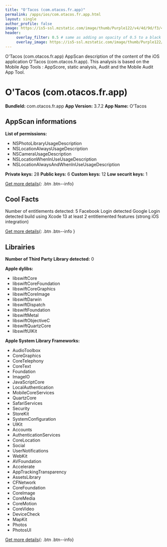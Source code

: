 ```yaml
---
title: "O'Tacos (com.otacos.fr.app)"
permalink: /apps/ios/com.otacos.fr.app.html
layout: single
author_profile: false
image: https://is5-ssl.mzstatic.com/image/thumb/Purple122/v4/4d/9d/f3/4d9df307-4ce0-64bf-19d9-2d8d1863195c/AppIcon-0-0-1x_U007emarketing-0-0-0-5-0-0-sRGB-0-0-0-GLES2_U002c0-512MB-85-220-0-0.png/512x512bb.jpg
header: 
     overlay_filter: 0.5 # same as adding an opacity of 0.5 to a black background
     overlay_image: https://is5-ssl.mzstatic.com/image/thumb/Purple122/v4/4d/9d/f3/4d9df307-4ce0-64bf-19d9-2d8d1863195c/AppIcon-0-0-1x_U007emarketing-0-0-0-5-0-0-sRGB-0-0-0-GLES2_U002c0-512MB-85-220-0-0.png/512x512bb.jpg
---
```

O'Tacos (com.otacos.fr.app) AppScan description of the content of the iOS application O'Tacos (com.otacos.fr.app). This analysis is based on the Mobile App Tools : AppScore, static analysis, Audit and the Mobile Audit App Tool.

# O'Tacos (com.otacos.fr.app)

**BundleId:** com.otacos.fr.app
**App Version:** 3.7.2
**App Name:** O'Tacos


## AppScan informations 

**List of permissions:** 
- NSPhotoLibraryUsageDescription
- NSLocationAlwaysUsageDescription
- NSCameraUsageDescription
- NSLocationWhenInUseUsageDescription
- NSLocationAlwaysAndWhenInUseUsageDescription
  
  
**Private keys:** 28
**Public keys:** 6
**Custom keys:** 12
**Low securit keys:** 1
  
[Get more details](/pricing.html){: .btn .btn--info}

## Cool Facts

Number of entitlements detected: 5
Facebook Login detected
Google Login detected
build using Xcode 13
at least 2 entitlemented features (strong iOS integration)
  
[Get more details](/pricing.html){: .btn .btn--info }

## Librairies 
**Number of Third Party Library detected:** 0


**Apple dylibs:**
- libswiftCore
- libswiftCoreFoundation
- libswiftCoreGraphics
- libswiftCoreImage
- libswiftDarwin
- libswiftDispatch
- libswiftFoundation
- libswiftMetal
- libswiftObjectiveC
- libswiftQuartzCore
- libswiftUIKit


**Apple System Library Frameworks:**
- AudioToolbox
- CoreGraphics
- CoreTelephony
- CoreText
- Foundation
- ImageIO
- JavaScriptCore
- LocalAuthentication
- MobileCoreServices
- QuartzCore
- SafariServices
- Security
- StoreKit
- SystemConfiguration
- UIKit
- Accounts
- AuthenticationServices
- CoreLocation
- Social
- UserNotifications
- WebKit
- AVFoundation
- Accelerate
- AppTrackingTransparency
- AssetsLibrary
- CFNetwork
- CoreFoundation
- CoreImage
- CoreMedia
- CoreMotion
- CoreVideo
- DeviceCheck
- MapKit
- Photos
- PhotosUI


  
[Get more details](/pricing.html){: .btn .btn--info}

